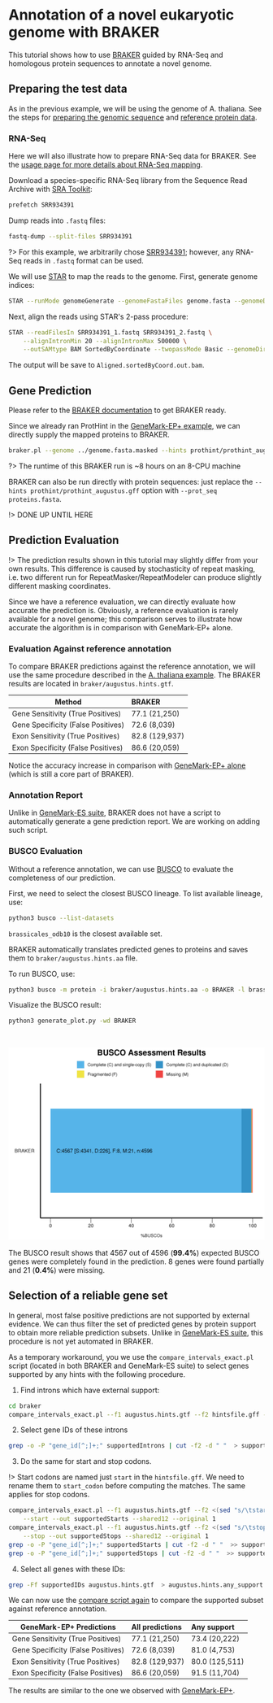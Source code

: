 # Annotation of a novel eukaryotic genome with BRAKER

This tutorial shows how to use [BRAKER](usage/braker.md) guided by RNA-Seq and homologous protein sequences to annotate a novel genome.

## Preparing the test data

As in the previous example, we will be using the genome of A. thaliana. See the steps for [preparing the genomic sequence](examples/novel_genome?id=preparing-the-test-data) and [reference protein data](examples/novel_genome?id=downloading-cross-species-proteins).

### RNA-Seq

Here we will also illustrate how to prepare RNA-Seq data for BRAKER. See the [usage page for more details about RNA-Seq mapping](http://localhost:3000/#/usage/preparing_rna).

Download a species-specific RNA-Seq library from the Sequence Read Archive with [SRA Toolkit](https://github.com/ncbi/sra-tools):

```bash
prefetch SRR934391
```

Dump reads into `.fastq` files:

```bash
fastq-dump --split-files SRR934391
```

?> For this example, we arbitrarily chose [SRR934391](https://www.ncbi.nlm.nih.gov/sra/?term=SRR934391); however, any RNA-Seq reads in `.fastq` format can be used.

We will use [STAR](https://github.com/alexdobin/STAR) to map the reads to the genome. First, generate genome indices:

```bash
STAR --runMode genomeGenerate --genomeFastaFiles genome.fasta --genomeDir db
```

Next, align the reads using STAR's 2-pass procedure:

```bash
STAR --readFilesIn SRR934391_1.fastq SRR934391_2.fastq \
    --alignIntronMin 20 --alignIntronMax 500000 \
    --outSAMtype BAM SortedByCoordinate --twopassMode Basic --genomeDir db
```

The output will be save to `Aligned.sortedByCoord.out.bam`.

## Gene Prediction

Please refer to the [BRAKER documentation](https://github.com/Gaius-Augustus/BRAKER) to get BRAKER ready.

Since we already ran ProtHint in the [GeneMark-EP+ example](examples/novel_genome?id=predicting-genes-with-genemark-ep), we can directly supply the mapped proteins to BRAKER.

```bash
braker.pl --genome ../genome.fasta.masked --hints prothint/prothint_augustus.gff --bam Aligned.sortedByCoord.out.bam --etpmode --softmasking --cores 16
```

?> The runtime of this BRAKER run is \~8 hours on an 8-CPU machine

BRAKER can also be run directly with protein sequences: just replace the `--hints prothint/prothint_augustus.gff` option with `--prot_seq proteins.fasta`.


!> DONE UP UNTIL HERE

## Prediction Evaluation

!> The prediction results shown in this tutorial may slightly differ from your own results. This difference is caused by stochasticity of repeat masking, i.e. two different run for RepeatMasker/RepeatModeler can produce slightly different masking coordinates.

Since we have a reference evaluation, we can directly evaluate how accurate the prediction is. Obviously, a reference evaluation is rarely available for a novel genome; this comparison serves to illustrate how accurate the algorithm is in comparison with GeneMark-EP+ alone.

### Evaluation Against reference annotation

To compare BRAKER predictions against the reference annotation, we will use the same procedure described in the [A. thaliana example](examples/novel_genome?id=evaluation-against-reference-annotation). The BRAKER results are located in `braker/augustus.hints.gtf`.


| Method                             | BRAKER          |
|------------------------------------|:----------------|
| Gene Sensitivity (True Positives)  | 77.1 (21,250)   |
| Gene Specificity (False Positives) | 72.6 (8,039)    |
| Exon Sensitivity (True Positives)  | 82.8 (129,937)  |
| Exon Specificity (False Positives) | 86.6 (20,059)   |

Notice the accuracy increase in comparison with [GeneMark-EP+ alone](examples/novel_genome?id=evaluation-against-reference-annotation) (which is still a core part of BRAKER).

### Annotation Report

Unlike in [GeneMark-ES suite](output/evaluation?id=prediction-report), BRAKER does not have a script to automatically generate a gene prediction report. We are working on adding such script.

### BUSCO Evaluation

Without a reference annotation, we can use [BUSCO](evaluation?id=busco-evaluation) to evaluate the completeness of our prediction.

First, we need to select the closest BUSCO lineage. To list available lineage, use:

```bash
python3 busco --list-datasets
```

`brassicales_odb10` is the closest available set.

BRAKER automatically translates predicted genes to proteins and saves them to `braker/augustus.hints.aa` file.

To run BUSCO, use:

```bash
python3 busco -m protein -i braker/augustus.hints.aa -o BRAKER -l brassicales_odb10 --cpu 8
```

Visualize the BUSCO result:

```bash
python3 generate_plot.py -wd BRAKER
```
<br>

![athal_braker_busco](busco/athal_braker.png ':size=700') 

The BUSCO result shows that 4567 out of 4596 (**99.4%**) expected BUSCO genes were completely found in the prediction. 8 genes were found partially and 21 (**0.4%**) were missing. 

## Selection of a reliable gene set

In general, most false positive predictions are not supported by external evidence. We can thus filter the set of predicted genes by protein support to obtain more reliable prediction subsets. Unlike in [GeneMark-ES suite](output/reliable_subset.md), this procedure is not yet automated in BRAKER.

As a temporary workaround, you we use the `compare_intervals_exact.pl` script (located in both BRAKER and GeneMark-ES suite) to select genes supported by any hints with the following procedure.

1. Find introns which have external support:

```bash
cd braker
compare_intervals_exact.pl --f1 augustus.hints.gtf --f2 hintsfile.gff --intron --out supportedIntrons --shared12 --original 2
```

2. Select gene IDs of these introns

```bash
grep -o -P "gene_id[^;]+;" supportedIntrons | cut -f2 -d " "  > supportedIDs
```

3. Do the same for start and stop codons. 

!> Start codons are named just `start` in the `hintsfile.gff`. We need to rename them to `start_codon` before computing the matches. The same applies for stop codons.

```bash
compare_intervals_exact.pl --f1 augustus.hints.gtf --f2 <(sed "s/\tstart\t/\tstart_codon\t/" hintsfile.gff) \
    --start --out supportedStarts --shared12 --original 1
compare_intervals_exact.pl --f1 augustus.hints.gtf --f2 <(sed "s/\tstop\t/\tstop_codon\t/" hintsfile.gff) \
    --stop --out supportedStops --shared12 --original 1
grep -o -P "gene_id[^;]+;" supportedStarts | cut -f2 -d " "  >> supportedIDs
grep -o -P "gene_id[^;]+;" supportedStops | cut -f2 -d " "  >> supportedIDs
```

4. Select all genes with these IDs:

```bash
grep -Ff supportedIDs augustus.hints.gtf  > augustus.hints.any_support.gtf
```

We can now use the [compare script again](examples/novel_genome?id=evaluation-against-reference-annotation) to compare the supported subset against reference annotation.

| GeneMark-EP+ Predictions           | All predictions | Any support            |
|------------------------------------|:----------------|:-----------------------|
| Gene Sensitivity (True Positives)  | 77.1 (21,250)   | 73.4 (20,222)          |
| Gene Specificity (False Positives) | 72.6 (8,039)    | 81.0 (4,753)           |
| Exon Sensitivity (True Positives)  | 82.8 (129,937)  | 80.0 (125,511)         |
| Exon Specificity (False Positives) | 86.6 (20,059)   | 91.5 (11,704)          |


The results are similar to the one we observed with [GeneMark-EP+](examples/novel_genome?id=selection-of-a-reliable-gene-set).
